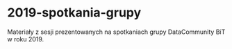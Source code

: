 # 2019-spotkania-grupy
Materiały z sesji prezentowanych na spotkaniach grupy DataCommunity BiT w roku 2019.
